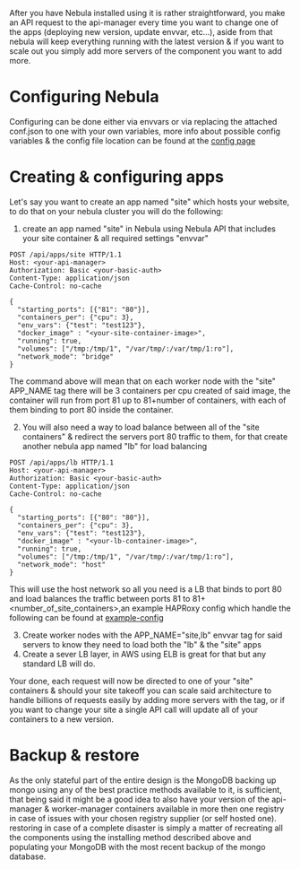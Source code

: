 After you have Nebula installed using it is rather straightforward, you make an API request to the api-manager every time you want to change one of the apps (deploying new version, update envvar, etc...), aside from that nebula will keep everything running with the latest version & if you want to scale out you simply add more servers of the component you want to add more.

# Configuring Nebula

Configuring can be done either via envvars or via replacing the attached conf.json to one with your own variables, more info about possible config variables & the config file location can be found at the [config page](http://nebula.readthedocs.io/en/latest/config/)

# Creating & configuring apps

Let's say you want to create an app named "site" which hosts your website, to do that on your nebula cluster you will do the following:

1. create an app named "site" in Nebula using Nebula API that includes your site container & all required settings "envvar"

```
POST /api/apps/site HTTP/1.1
Host: <your-api-manager>
Authorization: Basic <your-basic-auth>
Content-Type: application/json
Cache-Control: no-cache

{
  "starting_ports": [{"81": "80"}],
  "containers_per": {"cpu": 3},
  "env_vars": {"test": "test123"},
  "docker_image" : "<your-site-container-image>",
  "running": true,
  "volumes": ["/tmp:/tmp/1", "/var/tmp/:/var/tmp/1:ro"],
  "network_mode": "bridge"
}
```

The command above will mean that on each worker node with the "site" APP_NAME tag there will be 3 containers per cpu created of said image, the container will run from port 81 up to 81+number of containers, with each of them binding to port 80 inside the container.

2. You will also need a way to load balance between all of the "site containers" & redirect the servers port 80 traffic to them, for that create another nebula app named "lb" for load balancing

```
POST /api/apps/lb HTTP/1.1
Host: <your-api-manager>
Authorization: Basic <your-basic-auth>
Content-Type: application/json
Cache-Control: no-cache

{
  "starting_ports": [{"80": "80"}],
  "containers_per": {"cpu": 3},
  "env_vars": {"test": "test123"},
  "docker_image" : "<your-lb-container-image>",
  "running": true,
  "volumes": ["/tmp:/tmp/1", "/var/tmp/:/var/tmp/1:ro"],
  "network_mode": "host"
}
```

This will use the host network so all you need is a LB that binds to port 80 and load balances the traffic between ports 81 to 81+<number_of_site_containers>,an example HAPRoxy config which handle the following can be found at  [example-config](https://github.com/nebula-orchestrator/nebula/blob/master/docs/haproxy.cfg) 


3. Create worker nodes with the APP_NAME="site,lb" envvar tag for said servers to know they need to load both the "lb" & the "site" apps
4. Create a sever LB layer, in AWS using ELB is great for that but any standard LB will do.

Your done, each request will now be directed to one of your "site" containers & should your site takeoff you can scale said architecture to handle billions of requests easily by adding more servers with the tag, or if you want to change your site a single API call will update all of your containers to a new version.

# Backup & restore

As the only stateful part of the entire design is the MongoDB backing up mongo using any of the best practice methods available to it, is sufficient, that being said it might be a good idea to also have your version of the api-manager & worker-manager containers available in more then one registry in case of issues with your chosen registry supplier (or self hosted one).
restoring in case of a complete disaster is simply a matter of recreating all the components using the installing method described above and populating your MongoDB with the most recent backup of the mongo database.
